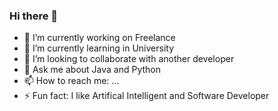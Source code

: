 ### Hi there 👋

- 🔭 I’m currently working on Freelance
- 🌱 I’m currently learning in University
- 👯 I’m looking to collaborate with another developer
- 💬 Ask me about Java and Python
- 📫 How to reach me: ...
- ⚡ Fun fact: I like Artifical Intelligent and Software Developer


